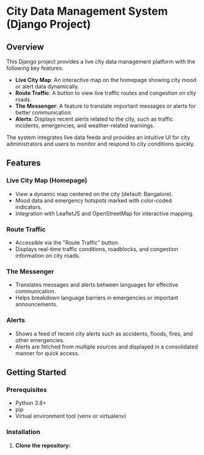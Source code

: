 # City Data Management System (Django Project)

## Overview

This Django project provides a live city data management platform with the following key features:

- **Live City Map**: An interactive map on the homepage showing city mood or alert data dynamically.
- **Route Traffic**: A button to view live traffic routes and congestion on city roads.
- **The Messenger**: A feature to translate important messages or alerts for better communication.
- **Alerts**: Displays recent alerts related to the city, such as traffic incidents, emergencies, and weather-related warnings.

The system integrates live data feeds and provides an intuitive UI for city administrators and users to monitor and respond to city conditions quickly.

## Features

### Live City Map (Homepage)
- View a dynamic map centered on the city (default: Bangalore).
- Mood data and emergency hotspots marked with color-coded indicators.
- Integration with LeafletJS and OpenStreetMap for interactive mapping.

### Route Traffic
- Accessible via the "Route Traffic" button.
- Displays real-time traffic conditions, roadblocks, and congestion information on city roads.

### The Messenger
- Translates messages and alerts between languages for effective communication.
- Helps breakdown language barriers in emergencies or important announcements.

### Alerts
- Shows a feed of recent city alerts such as accidents, floods, fires, and other emergencies.
- Alerts are fetched from multiple sources and displayed in a consolidated manner for quick access.

## Getting Started

### Prerequisites
- Python 3.8+
- pip
- Virtual environment tool (venv or virtualenv)

### Installation

1. **Clone the repository:**
